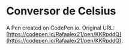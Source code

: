 # Conversor de Celsius

A Pen created on CodePen.io. Original URL: [https://codepen.io/Rafaalex21/pen/KKRpddQ](https://codepen.io/Rafaalex21/pen/KKRpddQ).

